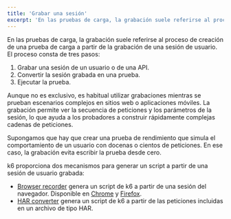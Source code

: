 ```yaml
---
title: 'Grabar una sesión'
excerpt: 'En las pruebas de carga, la grabación suele referirse al proceso de creación de una prueba de carga a partir de la grabación de una sesión de usuario.'
---
```


En las pruebas de carga, la grabación suele referirse al proceso de creación de una prueba de carga a partir de la grabación de una sesión de usuario. El proceso consta de tres pasos:

1. Grabar una sesión de un usuario o de una API.
2. Convertir la sesión grabada en una prueba.
3. Ejecutar la prueba.

Aunque no es exclusivo, es habitual utilizar grabaciones mientras se prueban escenarios complejos en sitios web o aplicaciones móviles. La grabación permite ver la secuencia de peticiones y los parámetros de la sesión, lo que ayuda a los probadores a construir rápidamente complejas cadenas de peticiones.

Supongamos que hay que crear una prueba de rendimiento que simula el comportamiento de un usuario con docenas o cientos de peticiones. En ese caso, la grabación evita escribir la prueba desde cero.

k6 proporciona dos mecanismos para generar un script a partir de una sesión de usuario grabada:

- [Browser recorder](/test-authoring/recording-a-session/browser-recorder) genera un script de k6 a partir de una sesión del navegador. Disponible en
 [Chrome](https://chrome.google.com/webstore/detail/k6-browser-recorder/phjdhndljphphehjpgbmpocddnnmdbda?hl=en) y [Firefox](https://addons.mozilla.org/en-US/firefox/addon/k6-browser-recorder/).
- [HAR converter](/test-authoring/recording-a-session/har-converter) genera un script de k6 a partir de las peticiones incluidas en un archivo de tipo HAR.
 